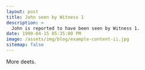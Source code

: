 ```yaml
---
layout: post
title: John seen by Witness 1
description: >
  John is reported to have been seen by Witness 1.
date: 1990-04-15 05:35:00 PM
image: /assets/img/blog/example-content-ii.jpg
sitemap: false
---
```


More deets.
